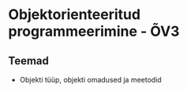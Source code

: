 # Objektorienteeritud programmeerimine - &Otilde;V3
## Teemad
* Objekti t&uuml;&uuml;p, objekti omadused ja meetodid